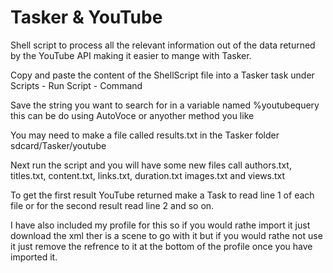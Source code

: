 Tasker & YouTube
==============

Shell script to process all the relevant information out of the data returned by the YouTube API making it easier to mange with Tasker.

Copy and paste the content of the ShellScript file into a Tasker task under Scripts - Run Script - Command

Save the string you want to search for in a variable named %youtubequery this can be do using AutoVoce or anyother method you like

You may need to make a file called results.txt in the Tasker folder sdcard/Tasker/youtube

Next run the script and you will have some new files call authors.txt, titles.txt, content.txt, links.txt, duration.txt images.txt and views.txt

To get the first result YouTube returned make a Task to read line 1 of each file or for the second result read line 2 and so on.

I have also included my profile for this so if you would rathe import it just download the xml ther is a scene to go with it but if you would rathe not use it just remove the refrence to it at the bottom of the profile once you have imported it. 

